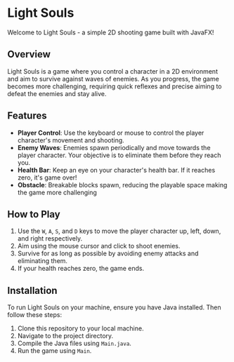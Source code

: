 # Light Souls

Welcome to Light Souls - a simple 2D shooting game built with JavaFX!

## Overview

Light Souls is a game where you control a character in a 2D environment and aim to survive against waves of enemies. As you progress, the game becomes more challenging, requiring quick reflexes and precise aiming to defeat the enemies and stay alive.

## Features

- **Player Control**: Use the keyboard or mouse to control the player character's movement and shooting.
- **Enemy Waves**: Enemies spawn periodically and move towards the player character. Your objective is to eliminate them before they reach you.
- **Health Bar**: Keep an eye on your character's health bar. If it reaches zero, it's game over!
- **Obstacle**: Breakable blocks spawn, reducing the playable space making the game more challenging

## How to Play

1. Use the `W`, `A`, `S`, and `D` keys to move the player character up, left, down, and right respectively.
2. Aim using the mouse cursor and click to shoot enemies.
3. Survive for as long as possible by avoiding enemy attacks and eliminating them.
4. If your health reaches zero, the game ends.

## Installation

To run Light Souls on your machine, ensure you have Java installed. Then follow these steps:

1. Clone this repository to your local machine.
2. Navigate to the project directory.
3. Compile the Java files using `Main.java`.
4. Run the game using `Main`.
